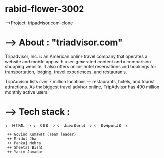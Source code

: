 # rabid-flower-3002

 -->Project: tripadvisor.com-clone

# --> About : "triadvisor.com"

 Tripadvisor, Inc. is an American online travel company that operates a website and mobile app with user-generated content and a comparison shopping website. It also offers online hotel reservations and bookings for transportation, lodging, travel experiences, and restaurants. 

 TripAdvisor lists over 7 million locations — restaurants, hotels, and tourist attractions. As the biggest travel advisor online, TripAdvisor has 490 million monthly active users. 

# --> Tech stack :

  <--  HTML  -->
  <--  CSS  -->
  <--  JavaScript  -->
  <--  Swiper.JS  --> 

     ++ Govind Kumawat (Team leader)
     ++ Mridul Jha 
     ++ Pankaj Mehra
     ++ Sheetal Bisht
     ++ Yasim Jamadar
